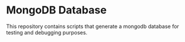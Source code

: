 # MongoDB Database

This repository contains scripts that generate a mongodb database for testing and debugging purposes.
